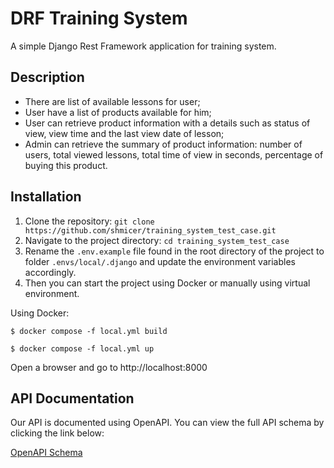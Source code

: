 # DRF Training System

A simple Django Rest Framework application for training system.


## Description

- There are list of available lessons for user;
- User have a list of products available for him;
- User can retrieve product information with a details such as status of view, 
view time and the last view date of lesson;
- Admin can retrieve the summary of product information: number of users, total viewed lessons,
total time of view in seconds, percentage of buying this product.

## Installation

1. Clone the repository: `git clone https://github.com/shmicer/training_system_test_case.git`
2. Navigate to the project directory: `cd training_system_test_case`
3. Rename the `.env.example` file found in the root directory of the project to folder `.envs/local/.django` 
and update the environment variables accordingly.
4. Then you can start the project using Docker or manually using virtual environment.

Using Docker:

```
$ docker compose -f local.yml build

$ docker compose -f local.yml up

```


Open a browser and go to http://localhost:8000


## API Documentation

Our API is documented using OpenAPI. You can view the full API schema by clicking the link below:

[OpenAPI Schema](./schema.yml)

[//]: # (### Endpoints)

[//]: # ()
[//]: # (#### 1. Retrieve List of Lessons)

[//]: # ()
[//]: # (- **URL:** `/api/lessons/`)

[//]: # (- **Method:** `GET`)

[//]: # (- **Description:** Retrieve a list of all lessons for authenticated user with a status of view.)

[//]: # (- **Parameters:** None)

[//]: # (- **Response:**)

[//]: # (  - Status Code: 200 OK)

[//]: # (  - Body: JSON array of lessons.)

[//]: # ()
[//]: # (#### 2. Retrieve Product List)

[//]: # ()
[//]: # (- **URL:** `/api/products/`)

[//]: # (- **Method:** `GET`)

[//]: # (- **Description:** Return a list of all products for authenticated user.)

[//]: # (- **Parameters:** None)

[//]: # (- **Response:**)

[//]: # (  - Status Code: 200 OK)

[//]: # (  - Body: JSON array of lessons.)

[//]: # ()
[//]: # (#### 3. Retrieve Product Lessons)

[//]: # ()
[//]: # (- **URL:** `/api/products/{product_id}/`)

[//]: # (- **Method:** `GET`)

[//]: # (- **Description:** Retrieve lessons for a specific product.)

[//]: # (- **Parameters:**)

[//]: # (  - `{product_id}`: ID of the product.)

[//]: # (- **Response:**)

[//]: # (  - Status Code: 200 OK)

[//]: # (  - Body: JSON object with product lessons.)

[//]: # ()
[//]: # (#### 3. Retrieve Product Summary)

[//]: # ()
[//]: # (- **URL:** `/api/summary/{product_id}/`)

[//]: # (- **Method:** `GET`)

[//]: # (- **Description:** Retrieve details for a specific product.)

[//]: # (- **Parameters:**)

[//]: # (  - `{product_id}`: ID of the product.)

[//]: # (- **Response:**)

[//]: # (  - Status Code: 200 OK)

[//]: # (  - Body: JSON object with product summary.)

